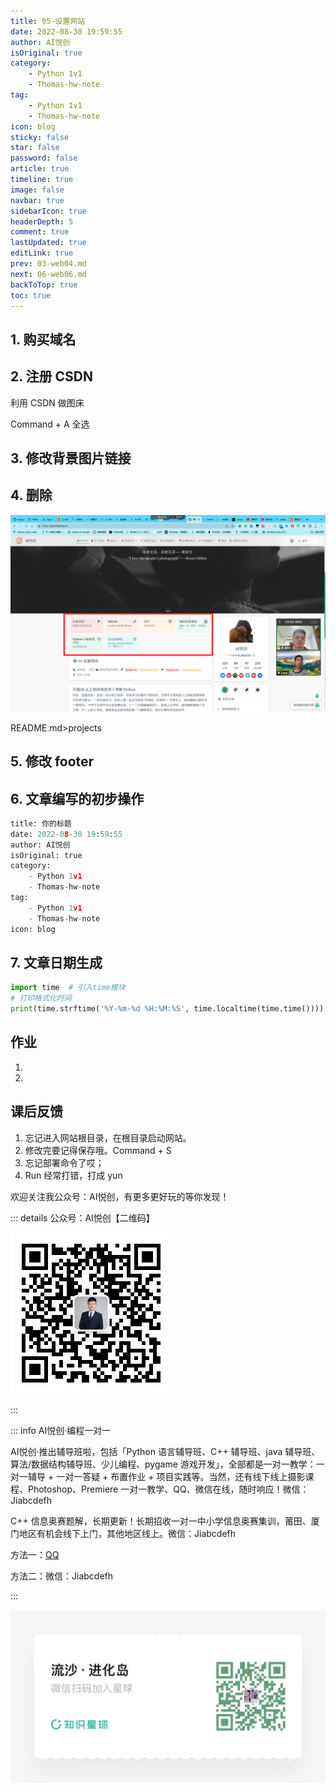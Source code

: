 ```yaml
---
title: 05-设置网站
date: 2022-08-30 19:59:55
author: AI悦创
isOriginal: true
category:
    - Python 1v1
    - Thomas-hw-note
tag:
    - Python 1v1
    - Thomas-hw-note
icon: blog
sticky: false
star: false
password: false
article: true
timeline: true
image: false
navbar: true
sidebarIcon: true
headerDepth: 5
comment: true
lastUpdated: true
editLink: true
prev: 03-web04.md
next: 06-web06.md
backToTop: true
toc: true
---
```


## 1. 购买域名

## 2. 注册 CSDN

利用 CSDN 做图床

Command + A 全选

## 3. 修改背景图片链接

## 4. 删除

![image-20220830201148847](./06-web05.assets/image-20220830201148847.png)

README.md>projects

## 5. 修改 footer

## 6. 文章编写的初步操作

```python
title: 你的标题
date: 2022-08-30 19:59:55
author: AI悦创
isOriginal: true
category:
    - Python 1v1
    - Thomas-hw-note
tag:
    - Python 1v1
    - Thomas-hw-note
icon: blog
```

## 7. 文章日期生成

```python
import time  # 引入time模块
# 打印格式化时间
print(time.strftime('%Y-%m-%d %H:%M:%S', time.localtime(time.time())))       # 打印按指定格式排版的时间
```





## 作业

1. 
1. 



## 课后反馈

1. 忘记进入网站根目录，在根目录启动网站。
1. 修改完要记得保存哦。Command + S
1. 忘记部署命令了哎；
1. Run 经常打错，打成 yun



欢迎关注我公众号：AI悦创，有更多更好玩的等你发现！

::: details 公众号：AI悦创【二维码】

![](/gzh.jpg)

:::

::: info AI悦创·编程一对一

AI悦创·推出辅导班啦，包括「Python 语言辅导班、C++ 辅导班、java 辅导班、算法/数据结构辅导班、少儿编程、pygame 游戏开发」，全部都是一对一教学：一对一辅导 + 一对一答疑 + 布置作业 + 项目实践等。当然，还有线下线上摄影课程、Photoshop、Premiere 一对一教学、QQ、微信在线，随时响应！微信：Jiabcdefh

C++ 信息奥赛题解，长期更新！长期招收一对一中小学信息奥赛集训，莆田、厦门地区有机会线下上门，其他地区线上。微信：Jiabcdefh

方法一：[QQ](http://wpa.qq.com/msgrd?v=3&uin=1432803776&site=qq&menu=yes)

方法二：微信：Jiabcdefh

:::

![](/zsxq.jpg)












